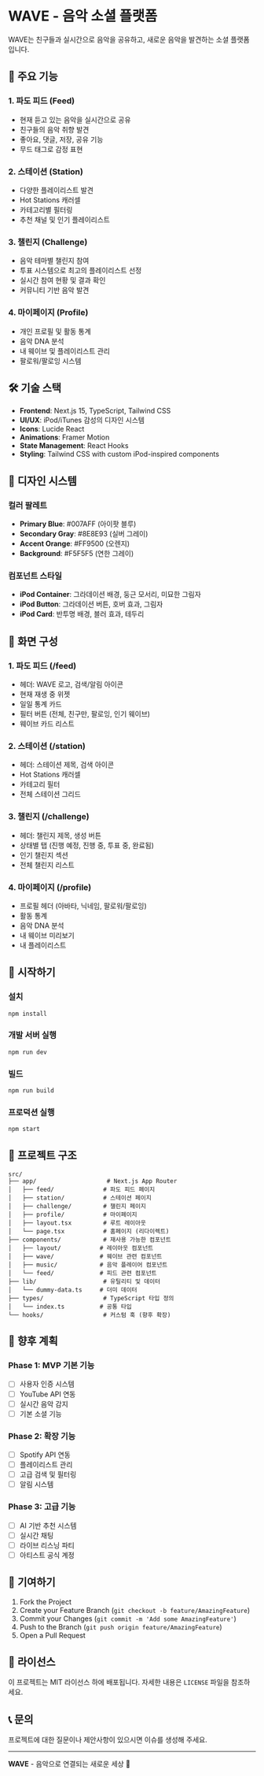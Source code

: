 # WAVE - 음악 소셜 플랫폼

WAVE는 친구들과 실시간으로 음악을 공유하고, 새로운 음악을 발견하는 소셜 플랫폼입니다.

## 🎵 주요 기능

### 1. 파도 피드 (Feed)
- 현재 듣고 있는 음악을 실시간으로 공유
- 친구들의 음악 취향 발견
- 좋아요, 댓글, 저장, 공유 기능
- 무드 태그로 감정 표현

### 2. 스테이션 (Station)
- 다양한 플레이리스트 발견
- Hot Stations 캐러셀
- 카테고리별 필터링
- 추천 채널 및 인기 플레이리스트

### 3. 챌린지 (Challenge)
- 음악 테마별 챌린지 참여
- 투표 시스템으로 최고의 플레이리스트 선정
- 실시간 참여 현황 및 결과 확인
- 커뮤니티 기반 음악 발견

### 4. 마이페이지 (Profile)
- 개인 프로필 및 활동 통계
- 음악 DNA 분석
- 내 웨이브 및 플레이리스트 관리
- 팔로워/팔로잉 시스템

## 🛠 기술 스택

- **Frontend**: Next.js 15, TypeScript, Tailwind CSS
- **UI/UX**: iPod/iTunes 감성의 디자인 시스템
- **Icons**: Lucide React
- **Animations**: Framer Motion
- **State Management**: React Hooks
- **Styling**: Tailwind CSS with custom iPod-inspired components

## 🎨 디자인 시스템

### 컬러 팔레트
- **Primary Blue**: #007AFF (아이팟 블루)
- **Secondary Gray**: #8E8E93 (실버 그레이)
- **Accent Orange**: #FF9500 (오렌지)
- **Background**: #F5F5F5 (연한 그레이)

### 컴포넌트 스타일
- **iPod Container**: 그라데이션 배경, 둥근 모서리, 미묘한 그림자
- **iPod Button**: 그라데이션 버튼, 호버 효과, 그림자
- **iPod Card**: 반투명 배경, 블러 효과, 테두리

## 📱 화면 구성

### 1. 파도 피드 (/feed)
- 헤더: WAVE 로고, 검색/알림 아이콘
- 현재 재생 중 위젯
- 일일 통계 카드
- 필터 버튼 (전체, 친구만, 팔로잉, 인기 웨이브)
- 웨이브 카드 리스트

### 2. 스테이션 (/station)
- 헤더: 스테이션 제목, 검색 아이콘
- Hot Stations 캐러셀
- 카테고리 필터
- 전체 스테이션 그리드

### 3. 챌린지 (/challenge)
- 헤더: 챌린지 제목, 생성 버튼
- 상태별 탭 (진행 예정, 진행 중, 투표 중, 완료됨)
- 인기 챌린지 섹션
- 전체 챌린지 리스트

### 4. 마이페이지 (/profile)
- 프로필 헤더 (아바타, 닉네임, 팔로워/팔로잉)
- 활동 통계
- 음악 DNA 분석
- 내 웨이브 미리보기
- 내 플레이리스트

## 🚀 시작하기

### 설치
```bash
npm install
```

### 개발 서버 실행
```bash
npm run dev
```

### 빌드
```bash
npm run build
```

### 프로덕션 실행
```bash
npm start
```

## 📁 프로젝트 구조

```
src/
├── app/                    # Next.js App Router
│   ├── feed/              # 파도 피드 페이지
│   ├── station/           # 스테이션 페이지
│   ├── challenge/         # 챌린지 페이지
│   ├── profile/           # 마이페이지
│   ├── layout.tsx         # 루트 레이아웃
│   └── page.tsx           # 홈페이지 (리다이렉트)
├── components/            # 재사용 가능한 컴포넌트
│   ├── layout/           # 레이아웃 컴포넌트
│   ├── wave/             # 웨이브 관련 컴포넌트
│   ├── music/            # 음악 플레이어 컴포넌트
│   └── feed/             # 피드 관련 컴포넌트
├── lib/                   # 유틸리티 및 데이터
│   └── dummy-data.ts     # 더미 데이터
├── types/                 # TypeScript 타입 정의
│   └── index.ts          # 공통 타입
└── hooks/                 # 커스텀 훅 (향후 확장)
```

## 🔮 향후 계획

### Phase 1: MVP 기본 기능
- [ ] 사용자 인증 시스템
- [ ] YouTube API 연동
- [ ] 실시간 음악 감지
- [ ] 기본 소셜 기능

### Phase 2: 확장 기능
- [ ] Spotify API 연동
- [ ] 플레이리스트 관리
- [ ] 고급 검색 및 필터링
- [ ] 알림 시스템

### Phase 3: 고급 기능
- [ ] AI 기반 추천 시스템
- [ ] 실시간 채팅
- [ ] 라이브 리스닝 파티
- [ ] 아티스트 공식 계정

## 🤝 기여하기

1. Fork the Project
2. Create your Feature Branch (`git checkout -b feature/AmazingFeature`)
3. Commit your Changes (`git commit -m 'Add some AmazingFeature'`)
4. Push to the Branch (`git push origin feature/AmazingFeature`)
5. Open a Pull Request

## 📄 라이선스

이 프로젝트는 MIT 라이선스 하에 배포됩니다. 자세한 내용은 `LICENSE` 파일을 참조하세요.

## 📞 문의

프로젝트에 대한 질문이나 제안사항이 있으시면 이슈를 생성해 주세요.

---

**WAVE** - 음악으로 연결되는 새로운 세상 🎵
